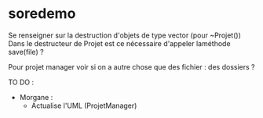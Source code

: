 # soredemo

Se renseigner sur la destruction d'objets de type vector (pour ~Projet())
Dans le destructeur de Projet est ce nécessaire d'appeler laméthode save(file) ? 

Pour projet manager voir si on a autre chose que des fichier : des dossiers ?

TO DO : 
- Morgane :
    - Actualise l'UML (ProjetManager)
